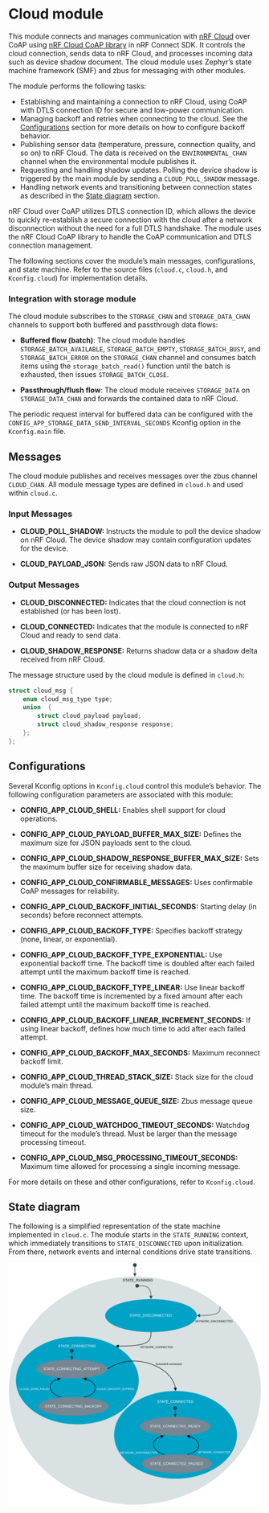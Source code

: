 # Cloud module

This module connects and manages communication with [nRF Cloud](https://www.nrfcloud.com/) over CoAP using [nRF Cloud CoAP library](https://docs.nordicsemi.com/bundle/ncs-latest/page/nrf/libraries/networking/nrf_cloud_coap.html) in nRF Connect SDK. It controls the cloud connection, sends data to nRF Cloud, and processes incoming data such as device shadow document. The cloud module uses Zephyr’s state machine framework (SMF) and zbus for messaging with other modules.

The module performs the following tasks:

- Establishing and maintaining a connection to nRF Cloud, using CoAP with DTLS connection ID for secure and low-power communication.
- Managing backoff and retries when connecting to the cloud. See the [Configurations](#configurations) section for more details on how to configure backoff behavior.
- Publishing sensor data (temperature, pressure, connection quality, and so on) to nRF Cloud. The data is received on the `ENVIRONMENTAL_CHAN` channel when the environmental module publishes it.
- Requesting and handling shadow updates. Polling the device shadow is triggered by the main module by sending a `CLOUD_POLL_SHADOW` message.
- Handling network events and transitioning between connection states as described in the [State diagram](#state-diagram) section.

nRF Cloud over CoAP utilizes DTLS connection ID, which allows the device to quickly re-establish a secure connection with the cloud after a network disconnection without the need for a full DTLS handshake. The module uses the nRF Cloud CoAP library to handle the CoAP communication and DTLS connection management.

The following sections cover the module’s main messages, configurations, and state machine. Refer to the source files (`cloud.c`, `cloud.h`, and `Kconfig.cloud`) for implementation details.

### Integration with storage module

The cloud module subscribes to the `STORAGE_CHAN` and `STORAGE_DATA_CHAN` channels to support both buffered and passthrough data flows:

- **Buffered flow (batch)**: The cloud module handles `STORAGE_BATCH_AVAILABLE`, `STORAGE_BATCH_EMPTY`, `STORAGE_BATCH_BUSY`, and `STORAGE_BATCH_ERROR` on the `STORAGE_CHAN` channel and consumes batch items using the `storage_batch_read()` function until the batch is exhausted, then issues `STORAGE_BATCH_CLOSE`.

- **Passthrough/flush flow**: The cloud module receives `STORAGE_DATA` on `STORAGE_DATA_CHAN` and forwards the contained data to nRF Cloud.

The periodic request interval for buffered data can be configured with the `CONFIG_APP_STORAGE_DATA_SEND_INTERVAL_SECONDS` Kconfig option in the `Kconfig.main` file.

## Messages

The cloud module publishes and receives messages over the zbus channel `CLOUD_CHAN`. All module message types are defined in `cloud.h` and used within `cloud.c`.

### Input Messages

- **CLOUD_POLL_SHADOW:**
  Instructs the module to poll the device shadow on nRF Cloud. The device shadow may contain configuration updates for the device.

- **CLOUD_PAYLOAD_JSON:**
  Sends raw JSON data to nRF Cloud.

### Output Messages

- **CLOUD_DISCONNECTED:**
  Indicates that the cloud connection is not established (or has been lost).

- **CLOUD_CONNECTED:**
  Indicates that the module is connected to nRF Cloud and ready to send data.

- **CLOUD_SHADOW_RESPONSE:**
  Returns shadow data or a shadow delta received from nRF Cloud.

The message structure used by the cloud module is defined in `cloud.h`:

```c
struct cloud_msg {
	enum cloud_msg_type type;
	union  {
		struct cloud_payload payload;
		struct cloud_shadow_response response;
	};
};
```

## Configurations

Several Kconfig options in `Kconfig.cloud` control this module’s behavior. The following configuration parameters are associated with this module:

- **CONFIG_APP_CLOUD_SHELL:**
  Enables shell support for cloud operations.

- **CONFIG_APP_CLOUD_PAYLOAD_BUFFER_MAX_SIZE:**
  Defines the maximum size for JSON payloads sent to the cloud.

- **CONFIG_APP_CLOUD_SHADOW_RESPONSE_BUFFER_MAX_SIZE:**
  Sets the maximum buffer size for receiving shadow data.

- **CONFIG_APP_CLOUD_CONFIRMABLE_MESSAGES:**
  Uses confirmable CoAP messages for reliability.

- **CONFIG_APP_CLOUD_BACKOFF_INITIAL_SECONDS:**
  Starting delay (in seconds) before reconnect attempts.

- **CONFIG_APP_CLOUD_BACKOFF_TYPE:**
  Specifies backoff strategy (none, linear, or exponential).

- **CONFIG_APP_CLOUD_BACKOFF_TYPE_EXPONENTIAL:**
  Use exponential backoff time. The backoff time is doubled after each failed attempt until the maximum backoff time is reached.

- **CONFIG_APP_CLOUD_BACKOFF_TYPE_LINEAR:**
  Use linear backoff time. The backoff time is incremented by a fixed amount after each failed attempt until the maximum backoff time is reached.

- **CONFIG_APP_CLOUD_BACKOFF_LINEAR_INCREMENT_SECONDS:**
  If using linear backoff, defines how much time to add after each failed attempt.

- **CONFIG_APP_CLOUD_BACKOFF_MAX_SECONDS:**
  Maximum reconnect backoff limit.

- **CONFIG_APP_CLOUD_THREAD_STACK_SIZE:**
  Stack size for the cloud module’s main thread.

- **CONFIG_APP_CLOUD_MESSAGE_QUEUE_SIZE:**
  Zbus message queue size.

- **CONFIG_APP_CLOUD_WATCHDOG_TIMEOUT_SECONDS:**
  Watchdog timeout for the module’s thread. Must be larger than the message processing timeout.

- **CONFIG_APP_CLOUD_MSG_PROCESSING_TIMEOUT_SECONDS:**
  Maximum time allowed for processing a single incoming message.

For more details on these and other configurations, refer to `Kconfig.cloud`.

## State diagram

The following is a simplified representation of the state machine implemented in `cloud.c`. The module starts in the `STATE_RUNNING` context, which immediately transitions to `STATE_DISCONNECTED` upon initialization. From there, network events and internal conditions drive state transitions.

![Cloud module state diagram](../images/cloud_module_state_diagram.svg "Cloud module state diagram")
